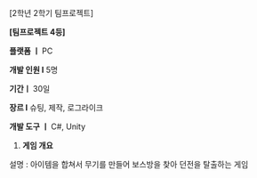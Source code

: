 [2학년 2학기 팀프로젝트]

**[팀프로젝트 4등]**  

**플랫폼 ㅣ** PC

**개발 인원 l** 5명

**기간ㅣ** 30일

**장르 l** 슈팅, 제작, 로그라이크

**개발 도구 ㅣ** C#, Unity

1. **게임 개요**

설명 : 아이템을 합쳐서 무기를 만들어 보스방을 찾아 던전을 탈출하는 게임
